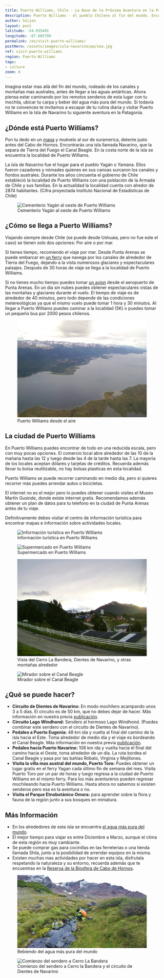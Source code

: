 ```yaml
---
title: Puerto Williams, Chile - La Base de tu Próxima Aventura en la Patagonia
description: Puerto Williams - el pueblo Chileno al fin del mundo. Encuentra aquí información para empezar tu próxima aventura en la Patagonia.
author: Sóijen
layout: post
latitude: -54.935491
longitude: -67.605799
permalink: /es/visit-puerto-williams/
postHero: /assets/images/isla-navarino/pw/sea.jpg
ref: visit-puerto-williams
region: Puerto-Williams
tags:
- culture
zoom: 6
---
```

Imagina estar mas allá del fin del mundo, rodeado de los canales y montañas mas australes, antes de llegar a las aguas antárticas. Ahora piensa estar caminando por los remotos senderos de esta lugar con tu mochila, ubicar tu carpa y beber del agua más pura del mundo. Si todavía no te convences te invitamos a escapar de tu rutina diaria y visitar Puerto Williams en la Isla de Navarino tu siguiente aventura en la Patagonia.

<h2>¿Dónde está Puerto Williams?</h2>

Pon tu dedo en un <a href="#map">mapa</a> y muévelo al sur de suramerica, detente justo antes del Cabo de Hornos. Encontrarás una isla llamada Navarino, que la separa de Tierra del Fuego el Canal Beagle. En la costa norte de la isla se encuentra la localidad de Puerto Williams.

La isla de Navarino fue el hogar para el pueblo Yagán o Yamana. Ellos fueron cazadores y nómades quienes en sus canoas surcaron los canales y fiordos australes. Durante los años cincuenta el gobierno de Chile estableció la localidad de Puerto Williams con una población de la Armada de Chile y sus familias. En la actualidad la localidad cuenta con alredor de 2874 habitantes. (Cifra proyectada Instituto Nacional de Estadísticas de Chile)

<figure class="figure">
  <img class="image" src="/assets/images/isla-navarino/pw/cemetery.jpg"
      alt="Cementerio Yagán al oeste de Puerto Williams">
     <figcaption class="img-caption">Cementerio Yagán al oeste de Puerto Williams</figcaption>
</figure>

<h2>¿Cómo se llega a Puerto Williams?</h2>

Viajando siempre desde Chile (se puede desde Ushuaia, pero no fue este el caso) se tienen solo dos opciones: Por aire o por mar.

Si tienes tiempo, recomiendo el viaje por mar. Desde Punta Arenas se puede embarcar en <a href="http://www.tabsa.cl/" target="_blank">un ferry</a> que navega por los canales de alrededor de Tierra del Fuego, dejando a la vista numerosos glaciares y espectaculares paisajes. Después de 30 horas de viaje se llega a la localidad de Puerto Williams.

Si no tienes mucho tiempo puedes tomar <a href="http://dapairline.com/" target="_blank">un avion</a> desde el aeropuerto de Punta Arenas. En un día sin nubes puedes obtener espectaculares vistas de las montañas y glaciares durante el vuelo. El tiempo de viaje es de alrededor de 40 minutos, pero todo depende de las condiciones metereológicas ya que el mismo vuelo puede tomar 1 hora y 30 minutos. Al llegar a Puerto Williams puedes caminar a la localidad (5K) o puedes tomar un pequeño bus por 2000 pesos chilenos.

<figure class="figure">
  <img class="image" src="/assets/images/isla-navarino/pw/plane.jpg"
      alt="Puerto Williams desde el aire">
     <figcaption class="img-caption">Puerto Williams desde el aire</figcaption>
</figure>

<h2>La ciudad de Puerto Williams</h2>

En Puerto Williams puedes encontrar de todo en una reducida escala, pero con muy pocas opciones. El comercio local abre alrededor de las 10 de la mañana hasta las 12 y luego desde las 4 de la tarde hasta las 7. La mayoria de los locales aceptan dólares y tarjetas de créditos. Recuerda además llevar tu bolsa reutilizable, no hay bolsas plasticas en esta localidad.

Puerto Williams se puede recorrer caminando en medio día, pero si quieres recorrer más puedes arrendar autos o bicicletas.

El internet no es el mejor pero lo puedes obtener cuando visites el Museo Martín Gusinde, donde existe internet gratis. Recomendamos además obtener un plan de datos para tu telefono en la ciudad de Punta Arenas antes de tu viaje.

Definitivamente debes visitar el centro de información turística para encontrar mapas e información sobre actividades locales.

<figure class="figure">
  <img class="image" src="/assets/images/isla-navarino/pw/touristinfo.jpg"
      alt="Información turística en Puerto Williams">
     <figcaption class="img-caption">Información turística en Puerto Williams</figcaption>
</figure>
<figure class="figure">
  <img class="image" src="/assets/images/isla-navarino/pw/road.jpg"
      alt="Supermercado en Puerto Williams">
     <figcaption class="img-caption">Supermercado en Puerto Williams</figcaption>
</figure>
<figure class="figure">
  <img class="image" src="/assets/images/isla-navarino/pw/dientes-mirador.jpg"
      alt="Vista del Cerro La Bandera, Dientes de Navarino, y otras montañas alrededor">
     <figcaption class="img-caption">Vista del Cerro La Bandera, Dientes de Navarino, y otras montañas alrededor</figcaption>
</figure>
<figure class="figure">
  <img class="image" src="/assets/images/isla-navarino/pw/mirador.jpg"
      alt="Mirador sobre el Canal Beagle">
     <figcaption class="img-caption">Mirador sobre el Canal Beagle</figcaption>
</figure>

<h2>¿Qué se puede hacer?</h2>
<ul class="post-stats bullets">
<li><strong>Circuito de Dientes de Navarino:</strong> En modo mochilero acampando unos 3 a 5 días.  El circuito es de 50 km, que no debes dejar de hacer. Más información en nuestra previa <a href="/es/trail-running-dientes-de-navarino/">publicación</a>.</li>
<li><strong>Circuito Lago Windhond:</strong> Sendero al hermoso Lago Windhond. (Puedes combinar este sendero con el circuito de Dientes de Navarino).</li>
<li><strong>Pedaleo a Puerto Eugenia:</strong> 48 km ida y vuelta al final del camino de la isla hacia el Este. Toma alrededor de medio día y el viaje es bordeando el Canal Beagle. Más información en nuestra previa <a href="/es/bike-isla-navarino/">publicación</a>.</li>
<li><strong>Pedaleo hacia  Puerto Navarino:</strong> 108 km ida y vuelta hacia el final del camino hacia el Oeste, toma alrededor de un día. La ruta bordea el Canal Beagle y pasa por las bahías Róbalo, Virginia y Mejillones.</li>
<li><strong>Visita la villa mas austral del mundo, Puerto Toro:</strong>  Puedes obtener un lugar gratis en el ferry Yagan cada último fin de semana del mes. Visita Puerto Toro por un par de horas y luego regresa a la ciudad de Puerto Williams en el mismo ferry. Para los más aventureros pueden regresar mochileando hacia Puerto Williams. Hasta ahora no sabemos si existen senderos pero esa es la aventura o no.</li>
<li><strong>Visita el Parque Etnobotánico Omora:</strong> para aprender sobre la flora y fauna de la región junto a sus bosques en miniatura. </li>
</ul>

<h2>Más Información</h2>
<ul class="post-stats bullets">
<li>En los alrededores de esta isla se encuentra <a href="http://portal.mma.gob.cl/certifican-que-el-agua-mas-pura-del-mundo-esta-en-magallanes/" target="_blank">el agua más pura del mundo</a>.</li>
<li>El mejor tiempo para viajar es entre Diciembre a Marzo, aunque el clima de esta región es muy cambiante.</li>
<li>Se puede comprar gas para cocinillas en las ferreterias o una tienda llamada Shila, junto a la posibilidad de arrendar equipos en la misma.</li>
<li>Existen muchas mas actividades por hacer en esta isla, disfrutala respetando la naturaleza y su entorno, recuerda además que te encuentras en la <a href="http://www.ptowilliams.cl/Reserva_de_la_Biosfera.html" target="_blank">Reserva de la Biosfera de Cabo de Hornos</a>.</li>
</ul>

<figure class="figure">
  <img class="image" src="/assets/images/isla-navarino/pw/water.jpg"
      alt="Agua pura Isla Navarino">
     <figcaption class="img-caption">Bebiendo del agua más pura del mundo</figcaption>
</figure>
<figure class="figure">
  <img class="image" src="/assets/images/isla-navarino/pw/cerro-bandera.jpg"
      alt="Comienzo del sendero a Cerro La Bandera">
     <figcaption class="img-caption">Comienzo del sendero a Cerro la Bandera y el circuito de Dientes de Navarino</figcaption>
</figure>
